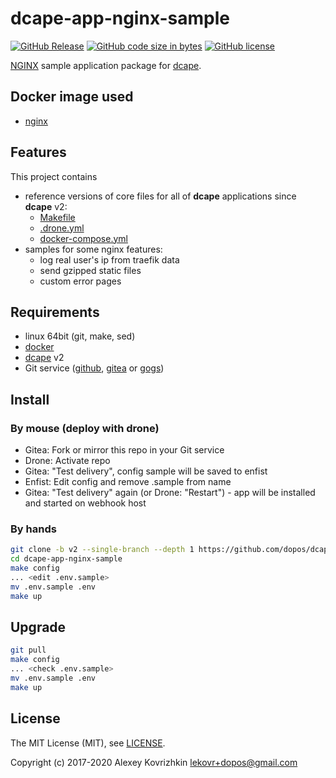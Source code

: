 # dcape-app-nginx-sample

[![GitHub Release][1]][2] [![GitHub code size in bytes][3]]() [![GitHub license][4]][5]

[1]: https://img.shields.io/github/release/dopos/dcape-app-nginx-sample.svg
[2]: https://github.com/dopos/dcape-app-nginx-sample/releases
[3]: https://img.shields.io/github/languages/code-size/dopos/dcape-app-nginx-sample.svg
[4]: https://img.shields.io/github/license/dopos/dcape-app-nginx-sample.svg
[5]: LICENSE

[NGINX](http://nginx.org/) sample application package for [dcape](https://github.com/dopos/dcape).

## Docker image used

* [nginx](https://hub.docker.com/_/nginx)

## Features

This project contains

* reference versions of core files for all of **dcape** applications since **dcape** v2:
  * [Makefile](Makefile)
  * [.drone.yml](.drone.yml)
  * [docker-compose.yml](docker-compose.yml)
* samples for some nginx features:
  * log real user's ip from traefik data
  * send gzipped static files
  * custom error pages

## Requirements

* linux 64bit (git, make, sed)
* [docker](http://docker.io)
* [dcape](https://github.com/dopos/dcape) v2
* Git service ([github](https://github.com), [gitea](https://gitea.io) or [gogs](https://gogs.io))

## Install

### By mouse (deploy with drone)

* Gitea: Fork or mirror this repo in your Git service
* Drone: Activate repo
* Gitea: "Test delivery", config sample will be saved to enfist
* Enfist: Edit config and remove .sample from name
* Gitea: "Test delivery" again (or Drone: "Restart") - app will be installed and started on webhook host

### By hands

```bash
git clone -b v2 --single-branch --depth 1 https://github.com/dopos/dcape-app-nginx-sample.git
cd dcape-app-nginx-sample
make config
... <edit .env.sample>
mv .env.sample .env
make up
```

## Upgrade

```bash
git pull
make config
... <check .env.sample>
mv .env.sample .env
make up
```

## License

The MIT License (MIT), see [LICENSE](LICENSE).

Copyright (c) 2017-2020 Alexey Kovrizhkin <lekovr+dopos@gmail.com>
